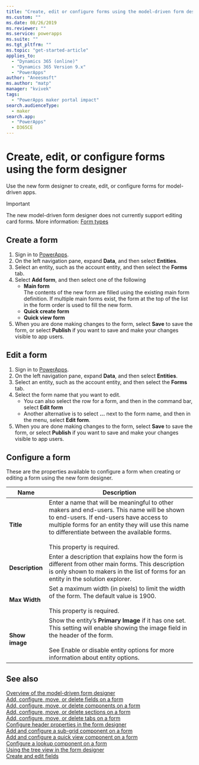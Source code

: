 ```yaml
---
title: "Create, edit or configure forms using the model-driven form designer | MicrosoftDocs"
ms.custom: ""
ms.date: 08/26/2019
ms.reviewer: ""
ms.service: powerapps
ms.suite: ""
ms.tgt_pltfrm: ""
ms.topic: "get-started-article"
applies_to: 
  - "Dynamics 365 (online)"
  - "Dynamics 365 Version 9.x"
  - "PowerApps"
author: "Aneesmsft"
ms.author: "matp"
manager: "kvivek"
tags: 
  - "PowerApps maker portal impact"
search.audienceType: 
  - maker
search.app: 
  - "PowerApps"
  - D365CE
---
```


# Create, edit, or configure forms using the form designer 
Use the new form designer to create, edit, or configure forms for model-driven apps. 

> [!IMPORTANT]
> The new model-driven form designer does not currently support editing card forms. More information: [Form types](types-forms.md)

## Create a form 
1. Sign in to [PowerApps](https://web.powerapps.com/?utm_source=padocs&utm_medium=linkinadoc&utm_campaign=referralsfromdoc). 
2. On the left navigation pane, expand **Data**, and then select **Entities**. 
3. Select an entity, such as the account entity, and then select the **Forms** tab. 
4. Select **Add form**, and then select one of the following
    - **Main form**  
    The contents of the new form are filled using the existing main form definition. If multiple main forms exist, the form at the top of the list in the form order is used to fill the new form. 
    - **Quick create form**
    - **Quick view form**
5. When you are done making changes to the form, select **Save** to save the form, or select **Publish** if you want to save and make your changes visible to app users.  

## Edit a form 
1. Sign in to [PowerApps](https://web.powerapps.com/?utm_source=padocs&utm_medium=linkinadoc&utm_campaign=referralsfromdoc). 
2. On the left navigation pane, expand **Data**, and then select **Entities**. 
3. Select an entity, such as the account entity, and then select the **Forms** tab.
4. Select the form name that you want to edit.  
    - You can also select the row for a form, and then in the command bar, select **Edit form**
    - Another alternative is to select **...** next to the form name, and then in the menu, select **Edit form**. 
5. When you are done making changes to the form, select **Save** to save the form, or select **Publish** if you want to save and make your changes visible to app users. 

## Configure a form
These are the properties available to configure a form when creating or editing a form using the new form designer.

|Name  |Description  |
|---------|---------|
|**Title**  | Enter a name that will be meaningful to other makers and end-users. This name will be shown to end-users. If end-users have access to multiple forms for an entity they will use this name to differentiate between the available forms. <br /><br />This property is required. |
|**Description** |  Enter a description that explains how the form is different from other main forms. This description is only shown to makers in the list of forms for an entity in the solution explorer. |
|**Max Width** | Set a maximum width (in pixels) to limit the width of the form. The default value is 1900. <br /><br />This property is required. |
|**Show image** | Show the entity’s **Primary Image** if it has one set. This setting will enable showing the image field in the header of the form. <br /><br /> See Enable or disable entity options for more information about entity options. |

## See also
[Overview of the model-driven form designer](form-designer-overview.md)  
[Add, configure, move, or delete fields on a form](add-move-or-delete-fields-on-form.md)  
[Add, configure, move, or delete components on a form](add-move-configure-or-delete-components-on-form.md)  
[Add, configure, move, or delete sections on a form](add-move-or-delete-sections-on-form.md)  
[Add, configure, move, or delete tabs on a form](add-move-or-delete-tabs-on-form.md)  
[Configure header properties in the form designer](form-designer-header-properties.md)  
[Add and configure a sub-grid component on a form](form-designer-add-configure-subgrid.md)  
[Add and configure a quick view component on a form](form-designer-add-configure-quickview.md)  
[Configure a lookup component on a form](form-designer-add-configure-lookup.md)  
[Using the tree view in the form designer](using-tree-view-on-form.md)  
[Create and edit fields](../common-data-service/create-edit-field-portal.md)  
